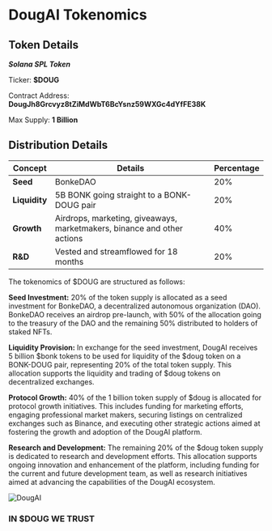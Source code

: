 # DougAI Tokenomics

## Token Details
***Solana SPL Token***

Ticker: **$DOUG**

Contract Address: **DougJh8Grcvyz8tZiMdWbT6BcYsnz59WXGc4dYfFE38K**

Max Supply: **1 Billion**


## Distribution Details

|Concept|Details|Percentage
|--|--|--|
|**Seed**| BonkeDAO | 20%
|**Liquidity**|5B BONK going straight to a BONK-DOUG pair|20%|
|**Growth**|Airdrops, marketing, giveaways, marketmakers, binance and other actions|40%|
|**R&D**|Vested and streamflowed for 18 months|20%|


The tokenomics of $DOUG are structured as follows:

**Seed Investment:** 20% of the token supply is allocated as a seed investment for BonkeDAO, a decentralized autonomous organization (DAO). BonkeDAO receives an airdrop pre-launch, with 50% of the allocation going to the treasury of the DAO and the remaining 50% distributed to holders of staked NFTs.

**Liquidity Provision:** In exchange for the seed investment, DougAI receives 5 billion $bonk tokens to be used for liquidity of the $doug token on a BONK-DOUG pair, representing 20% of the total token supply. This allocation supports the liquidity and trading of $doug tokens on decentralized exchanges.

**Protocol Growth:** 40% of the 1 billion token supply of $doug is allocated for protocol growth initiatives. This includes funding for marketing efforts, engaging professional market makers, securing listings on centralized exchanges such as Binance, and executing other strategic actions aimed at fostering the growth and adoption of the DougAI platform.

**Research and Development:** The remaining 20% of the $doug token supply is dedicated to research and development efforts. This allocation supports ongoing innovation and enhancement of the platform, including funding for the current and future development team, as well as research initiatives aimed at advancing the capabilities of the DougAI ecosystem.

![DougAI](https://www.dougaicoin.com/assets/img/doug_home.png)

### IN $DOUG WE TRUST
